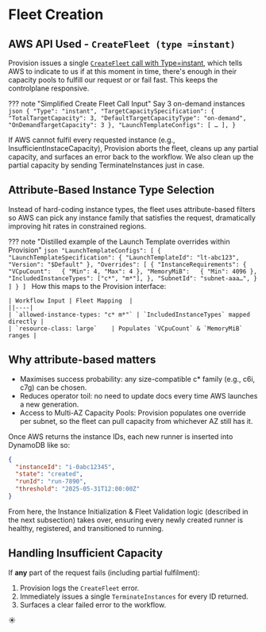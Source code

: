 # Fleet Creation

## AWS API Used - `CreateFleet (type =instant)`

Provision issues a single [`CreateFleet` call with Type=instant](https://docs.aws.amazon.com/AWSEC2/latest/UserGuide/create-ec2-fleet.html), which tells AWS to indicate to us if at this moment in time, there's enough in their capacity pools to fulfill our request or or fail fast. This keeps the controlplane responsive.

??? note "Simplified Create Fleet Call Input"
    Say 3 on-demand instances
    ```json
    {
      "Type": "instant",
      "TargetCapacitySpecification": {
        "TotalTargetCapacity": 3,
        "DefaultTargetCapacityType": "on-demand",
        "OnDemandTargetCapacity": 3
      },
      "LaunchTemplateConfigs": [ … ],
    }
    ```

If AWS cannot fulfil every requested instance (e.g., InsufficientInstaceCapacity), Provision aborts the fleet, cleans up any partial capacity, and surfaces an error back to the workflow. We also clean up the partial capacity by sending TerminateInstances just in case.

## Attribute-Based Instance Type Selection

Instead of hard-coding instance types, the fleet uses attribute-based filters so AWS can pick any instance family that satisfies the request, dramatically improving hit rates in constrained regions.

??? note "Distilled example of the Launch Template overrides within Provision"
    ```json
    "LaunchTemplateConfigs": [
      {
        "LaunchTemplateSpecification": { "LaunchTemplateId": "lt-abc123", "Version": "$Default" },
        "Overrides": [
          {
            "InstanceRequirements": {
              "VCpuCount":   { "Min": 4, "Max": 4 },
              "MemoryMiB":   { "Min": 4096 },
              "IncludedInstanceTypes": ["c*", "m*"],
            },
            "SubnetId": "subnet-aaa…",
          }
        ]
      }
    ]
    ```
    How this maps to the Provision interface:

    | Workflow Input | Fleet Mapping  |
    ||----|
    | `allowed-instance-types: "c* m*"` | `IncludedInstanceTypes` mapped directly |
    | `resource-class: large`    | Populates `VCpuCount` & `MemoryMiB` ranges |

## Why attribute-based matters

- Maximises success probability: any size-compatible c* family (e.g., c6i, c7g) can be chosen.
- Reduces operator toil: no need to update docs every time AWS launches a new generation.
- Access to Multi-AZ Capacity Pools: Provision populates one override per subnet, so the fleet can pull capacity from whichever AZ still has it.

Once AWS returns the instance IDs, each new runner is inserted into DynamoDB like so:

```json
{
  "instanceId": "i-0abc12345",
  "state": "created",
  "runId": "run-7890",
  "threshold": "2025-05-31T12:00:00Z"
}
```

From here, the Instance Initialization & Fleet Validation logic (described in the next subsection) takes over, ensuring every newly created runner is healthy, registered, and transitioned to running.

## Handling Insufficient Capacity

If **any** part of the request fails (including partial fulfilment):

1. Provision logs the `CreateFleet` error.  
2. Immediately issues a single `TerminateInstances` for every ID returned.  
3. Surfaces a clear failed error to the workflow.

:sunny:
